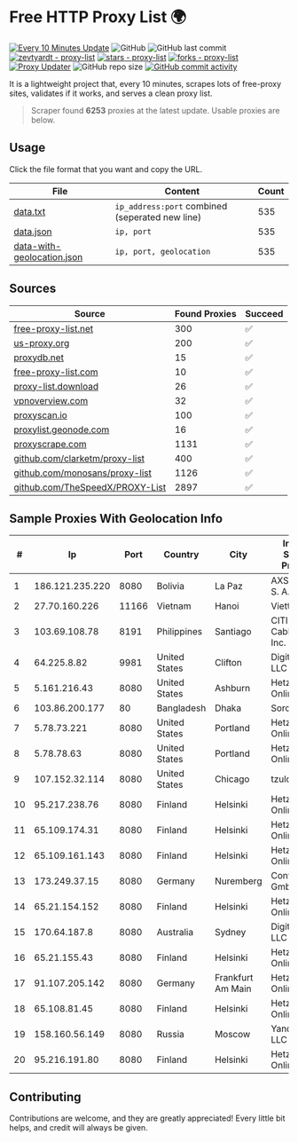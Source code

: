 
# Free HTTP Proxy List 🌍

[![Every 10 Minutes Update](https://github.com/mertguvencli/http-proxy-list/actions/workflows/main.yml/badge.svg?branch=main)](https://github.com/mertguvencli/http-proxy-list/actions/workflows/main.yml)
![GitHub](https://img.shields.io/github/license/mertguvencli/http-proxy-list)
![GitHub last commit](https://img.shields.io/github/last-commit/mertguvencli/http-proxy-list)
[![zevtyardt - proxy-list](https://img.shields.io/static/v1?label=zevtyardt&message=proxy-list&color=blue&logo=github)](https://github.com/zevtyardt/proxy-list "Go to GitHub repo")
[![stars - proxy-list](https://img.shields.io/github/stars/zevtyardt/proxy-list?style=social)](https://github.com/zevtyardt/proxy-list)
[![forks - proxy-list](https://img.shields.io/github/forks/zevtyardt/proxy-list?style=social)](https://github.com/zevtyardt/proxy-list)
[![Proxy Updater](https://github.com/zevtyardt/proxy-list/workflows/Proxy%20Updater/badge.svg)](https://github.com/zevtyardt/proxy-list/actions?query=workflow:"Proxy+Updater")
![GitHub repo size](https://img.shields.io/github/repo-size/zevtyardt/proxy-list)
[![GitHub commit activity](https://img.shields.io/github/commit-activity/m/zevtyardt/proxy-list?logo=commits)](https://github.com/zevtyardt/proxy-list/commits/main)

It is a lightweight project that, every 10 minutes, scrapes lots of free-proxy sites, validates if it works, and serves a clean proxy list.

> Scraper found **6253** proxies at the latest update. Usable proxies are below.

## Usage

Click the file format that you want and copy the URL.

|File|Content|Count|
|----|-------|-----|
|[data.txt](https://raw.githubusercontent.com/mertguvencli/http-proxy-list/main/proxy-list/data.txt)|`ip_address:port` combined (seperated new line)|535|
|[data.json](https://raw.githubusercontent.com/mertguvencli/http-proxy-list/main/proxy-list/data.json)|`ip, port`|535|
|[data-with-geolocation.json](https://raw.githubusercontent.com/mertguvencli/http-proxy-list/main/proxy-list/data-with-geolocation.json)|`ip, port, geolocation`|535|

## Sources

|Source|Found Proxies|Succeed|
|------|-------------|-------|
|[free-proxy-list.net](https://free-proxy-list.net)|300|✅|
|[us-proxy.org](https://www.us-proxy.org)|200|✅|
|[proxydb.net](http://proxydb.net)|15|✅|
|[free-proxy-list.com](https://free-proxy-list.com/?page=&port=&type%5B%5D=http&type%5B%5D=https&up_time=0&search=Search)|10|✅|
|[proxy-list.download](https://www.proxy-list.download/HTTP)|26|✅|
|[vpnoverview.com](https://vpnoverview.com/privacy/anonymous-browsing/free-proxy-servers)|32|✅|
|[proxyscan.io](https://www.proxyscan.io)|100|✅|
|[proxylist.geonode.com](https://proxylist.geonode.com/api/proxy-list?limit=300&page=1&sort_by=lastChecked&sort_type=desc&protocols=http,https)|16|✅|
|[proxyscrape.com](https://api.proxyscrape.com/v2/?request=displayproxies&protocol=http&timeout=10000&country=all&ssl=all&anonymity=all)|1131|✅|
|[github.com/clarketm/proxy-list](https://raw.githubusercontent.com/clarketm/proxy-list/master/proxy-list-raw.txt)|400|✅|
|[github.com/monosans/proxy-list](https://raw.githubusercontent.com/monosans/proxy-list/main/proxies/http.txt)|1126|✅|
|[github.com/TheSpeedX/PROXY-List](https://raw.githubusercontent.com/TheSpeedX/PROXY-List/master/http.txt)|2897|✅|


## Sample Proxies With Geolocation Info

|#|Ip|Port|Country|City|Internet Service Provider|
|-|--|----|-------|----|-------------------------|
|1|186.121.235.220|8080|Bolivia|La Paz|AXS Bolivia S. A.|
|2|27.70.160.226|11166|Vietnam|Hanoi|Viettel Group|
|3|103.69.108.78|8191|Philippines|Santiago|CITI Cableworld Inc.|
|4|64.225.8.82|9981|United States|Clifton|DigitalOcean, LLC|
|5|5.161.216.43|8080|United States|Ashburn|Hetzner Online GmbH|
|6|103.86.200.177|80|Bangladesh|Dhaka|Sorob IT LTD|
|7|5.78.73.221|8080|United States|Portland|Hetzner Online GmbH|
|8|5.78.78.63|8080|United States|Portland|Hetzner Online GmbH|
|9|107.152.32.114|8080|United States|Chicago|tzulo, inc.|
|10|95.217.238.76|8080|Finland|Helsinki|Hetzner Online GmbH|
|11|65.109.174.31|8080|Finland|Helsinki|Hetzner Online GmbH|
|12|65.109.161.143|8080|Finland|Helsinki|Hetzner Online GmbH|
|13|173.249.37.15|8080|Germany|Nuremberg|Contabo GmbH|
|14|65.21.154.152|8080|Finland|Helsinki|Hetzner Online GmbH|
|15|170.64.187.8|8080|Australia|Sydney|DigitalOcean, LLC|
|16|65.21.155.43|8080|Finland|Helsinki|Hetzner Online GmbH|
|17|91.107.205.142|8080|Germany|Frankfurt Am Main|Hetzner Online AG|
|18|65.108.81.45|8080|Finland|Helsinki|Hetzner Online GmbH|
|19|158.160.56.149|8080|Russia|Moscow|Yandex.Cloud LLC|
|20|95.216.191.80|8080|Finland|Helsinki|Hetzner Online GmbH|



## Contributing

Contributions are welcome, and they are greatly appreciated! Every
little bit helps, and credit will always be given.

